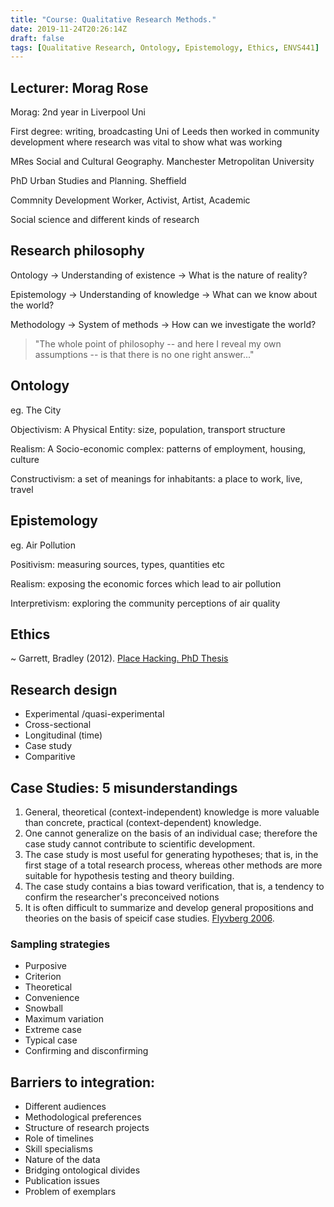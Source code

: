 ```yaml
---
title: "Course: Qualitative Research Methods."
date: 2019-11-24T20:26:14Z
draft: false
tags: [Qualitative Research, Ontology, Epistemology, Ethics, ENVS441]
---
```


## Lecturer: Morag Rose

Morag: 2nd year in Liverpool Uni

First degree: writing, broadcasting Uni of Leeds
then worked in community development where research was vital to show what was working

MRes Social and Cultural Geography. Manchester Metropolitan University

PhD Urban Studies and Planning. Sheffield

Commnity Development Worker, Activist, Artist, Academic

Social science and different kinds of research

## Research philosophy
Ontology -> Understanding of existence -> What is the nature of reality?

Epistemology -> Understanding of knowledge -> What can we know about the world?

Methodology -> System of methods -> How can we investigate the world?

> "The whole point of philosophy -- and here I reveal my own assumptions -- is that there is no one right answer..."

## Ontology
eg. The City

Objectivism: A Physical Entity: size, population, transport structure

Realism: A Socio-economic complex: patterns of employment, housing, culture

Constructivism: a set of meanings for inhabitants: a place to work, live, travel

## Epistemology 
eg. Air Pollution

Positivism: measuring sources, types, quantities etc

Realism: exposing the economic forces which lead to air pollution

Interpretivism: exploring the community perceptions of air quality

## Ethics

~ Garrett, Bradley (2012). [Place Hacking. PhD Thesis](https://pure.royalholloway.ac.uk/portal/files/16913666/Place_Hacking_Bradley_L._Garrett.pdf)

## Research design
- Experimental /quasi-experimental
- Cross-sectional
- Longitudinal (time)
- Case study
- Comparitive

## Case Studies: 5 misunderstandings

1. General, theoretical (context-independent) knowledge is more valuable than concrete, practical (context-dependent) knowledge.
2. One cannot generalize on the basis of an individual case; therefore the case study cannot contribute to scientific development.
3. The case study is most useful for generating hypotheses; that is, in the first stage of a total research process, whereas other methods are more suitable for hypothesis testing and theory building.
4. The case study contains a bias toward verification, that is, a tendency to confirm the researcher's preconceived notions
5. It is often difficult to summarize and develop general propositions and theories on the basis of speicif case studies. 
[Flyvberg 2006](https://arxiv.org/ftp/arxiv/papers/1304/1304.1186.pdf).


### Sampling strategies
- Purposive
- Criterion
- Theoretical
- Convenience
- Snowball
- Maximum variation
- Extreme case
- Typical case
- Confirming and disconfirming


## Barriers to integration:
- Different audiences
- Methodological preferences
- Structure of research projects
- Role of timelines
- Skill specialisms
- Nature of the data
- Bridging ontological divides
- Publication issues
- Problem of exemplars
